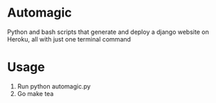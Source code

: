 # Automagic
Python and bash scripts that generate and deploy a django website on Heroku, all with just one terminal command

# Usage
1) Run python automagic.py 
2) Go make tea

